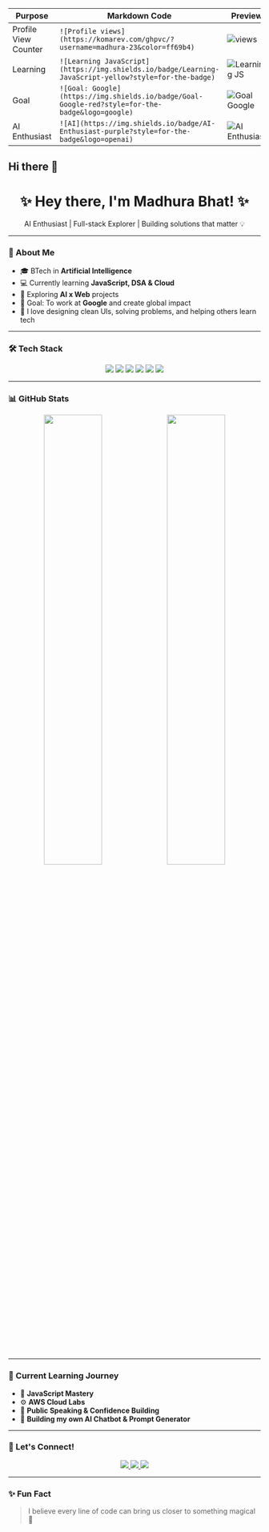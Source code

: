 | Purpose              | Markdown Code                                                                                         | Preview                                                                                              |
| -------------------- | ----------------------------------------------------------------------------------------------------- | ---------------------------------------------------------------------------------------------------- |
| Profile View Counter | `![Profile views](https://komarev.com/ghpvc/?username=madhura-23&color=ff69b4)`                       | ![views](https://komarev.com/ghpvc/?username=madhura-23\&color=ff69b4)                               |
| Learning             | `![Learning JavaScript](https://img.shields.io/badge/Learning-JavaScript-yellow?style=for-the-badge)` | ![Learning JS](https://img.shields.io/badge/Learning-JavaScript-yellow?style=for-the-badge)          |
| Goal                 | `![Goal: Google](https://img.shields.io/badge/Goal-Google-red?style=for-the-badge&logo=google)`       | ![Goal Google](https://img.shields.io/badge/Goal-Google-red?style=for-the-badge\&logo=google)        |
| AI Enthusiast        | `![AI](https://img.shields.io/badge/AI-Enthusiast-purple?style=for-the-badge&logo=openai)`            | ![AI Enthusiast](https://img.shields.io/badge/AI-Enthusiast-purple?style=for-the-badge\&logo=openai) |

## Hi there 👋

<h1 align="center">✨ Hey there, I'm Madhura Bhat! ✨</h1>

<p align="center">
AI Enthusiast | Full-stack Explorer | Building solutions that matter 💡
</p>

---

### 🚀 About Me

- 🎓 BTech in **Artificial Intelligence**
- 💻 Currently learning **JavaScript, DSA & Cloud**
- 🌱 Exploring **AI x Web** projects
- 🎯 Goal: To work at **Google** and create global impact
- 🌸 I love designing clean UIs, solving problems, and helping others learn tech

---

### 🛠️ Tech Stack

<p align="center">
  <img src="https://img.shields.io/badge/JavaScript-F7DF1E?style=for-the-badge&logo=javascript&logoColor=black"/>
  <img src="https://img.shields.io/badge/HTML5-E34F26?style=for-the-badge&logo=html5&logoColor=white"/>
  <img src="https://img.shields.io/badge/CSS3-1572B6?style=for-the-badge&logo=css3&logoColor=white"/>
  <img src="https://img.shields.io/badge/Node.js-339933?style=for-the-badge&logo=nodedotjs&logoColor=white"/>
  <img src="https://img.shields.io/badge/Python-3776AB?style=for-the-badge&logo=python&logoColor=white"/>
  <img src="https://img.shields.io/badge/AWS-232F3E?style=for-the-badge&logo=amazonaws&logoColor=white"/>
</p>

---

### 📊 GitHub Stats

<p align="center">
  <img width="48%" src="https://github-readme-stats.vercel.app/api?username=madhura-23&show_icons=true&theme=radical" />
  <img width="48%" src="https://github-readme-streak-stats.herokuapp.com/?user=madhura-23&theme=radical" />
</p>

---

### 🧠 Current Learning Journey

- 📘 **JavaScript Mastery**
- ⚙️ **AWS Cloud Labs**
- 💬 **Public Speaking & Confidence Building**
- 🚀 **Building my own AI Chatbot & Prompt Generator**

---

### 🌈 Let's Connect!

<p align="center">
  <a href="https://linkedin.com/in/madhura-bhat-bab52b292">
    <img src="https://img.shields.io/badge/LinkedIn-Madhura%20Bhat-blue?style=for-the-badge&logo=linkedin"/>
  </a>
  <a href="https://github.com/madhura-23">
    <img src="https://img.shields.io/badge/GitHub-madhura--23-black?style=for-the-badge&logo=github"/>
  </a>
  <a href="mailto:madhurabhat@gmail.com">
    <img src="https://img.shields.io/badge/Email-Me-red?style=for-the-badge&logo=gmail"/>
  </a>
</p>

---

### ✨ Fun Fact
> I believe every line of code can bring us closer to something magical 💫

<!--
**madhura-23/madhura-23** is a ✨ _special_ ✨ repository because its `README.md` (this file) appears on your GitHub profile.

Here are some ideas to get you started:

- 🔭 I’m currently working on ...
- 🌱 I’m currently learning ...
- 👯 I’m looking to collaborate on ...
- 🤔 I’m looking for help with ...
- 💬 Ask me about ...
- 📫 How to reach me: ...
- 😄 Pronouns: ...
- ⚡ Fun fact: ...
-->
